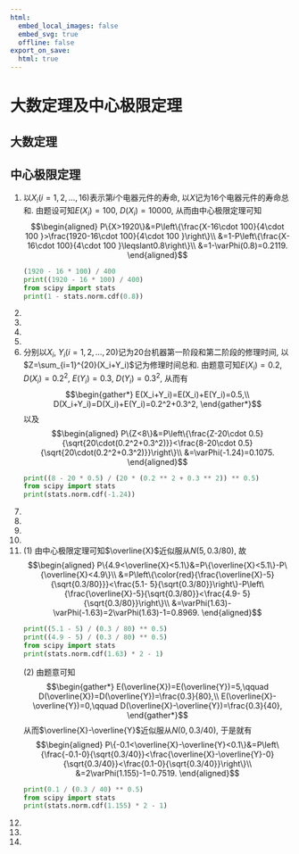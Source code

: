 ```yaml
---
html:
  embed_local_images: false
  embed_svg: true
  offline: false
export_on_save:
  html: true
---
```

# 大数定理及中心极限定理
## 大数定理
## 中心极限定理
1. 以$X_i(i=1,2,\ldots,16)$表示第$i$个电器元件的寿命, 以$X$记为16个电器元件的寿命总和. 由题设可知$E(X_i)=100$, $D(X_i)=10000$, 从而由中心极限定理可知
$$\begin{aligned}
    P\{X>1920\}&=P\left\{\frac{X-16\cdot 100}{4\cdot 100 }>\frac{1920-16\cdot 100}{4\cdot 100 }\right\}\\
    &=1-P\left\{\frac{X-16\cdot 100}{4\cdot 100 }\leqslant0.8\right\}\\
    &=1-\varPhi(0.8)=0.2119.
\end{aligned}$$
    ```python {cmd:true}
    (1920 - 16 * 100) / 400
    print((1920 - 16 * 100) / 400)
    from scipy import stats
    print(1 - stats.norm.cdf(0.8))
    ```
2.
3.
4.
5.
6. 分别以$X_i$, $Y_i(i=1,2,\ldots,20)$记为20台机器第一阶段和第二阶段的修理时间,
以$Z=\sum_{i=1}^{20}(X_i+Y_i)$记为修理时间总和. 由题意可知$E(X_i)=0.2$, $D(X_i)=0.2^2$, $E(Y_i)=0.3$, $D(Y_i)=0.3^2$, 从而有
$$\begin{gather*}
    E(X_i+Y_i)=E(X_i)+E(Y_i)=0.5,\\
    D(X_i+Y_i)=D(X_i)+E(Y_i)=0.2^2+0.3^2,
\end{gather*}$$
以及
$$\begin{aligned}
    P\{Z<8\}&=P\left\{\frac{Z-20\cdot 0.5}{\sqrt{20\cdot(0.2^2+0.3^2)}}<\frac{8-20\cdot 0.5}{\sqrt{20\cdot(0.2^2+0.3^2)}}\right\}\\
    &=\varPhi(-1.24)=0.1075.
\end{aligned}$$
    ```python {cmd:true}
    print((8 - 20 * 0.5) / (20 * (0.2 ** 2 + 0.3 ** 2)) ** 0.5)
    from scipy import stats
    print(stats.norm.cdf(-1.24))
    ```
7.
8.
9.
10.
11.
    (1) 由中心极限定理可知$\overline{X}$近似服从$N(5, 0.3/80)$, 故
    $$\begin{aligned}
        P\{4.9<\overline{X}<5.1\}&=P\{\overline{X}<5.1\}-P\{\overline{X}<4.9\}\\
        &=P\left\{\color{red}{\frac{\overline{X}-5}{\sqrt{0.3/80}}}<\frac{5.1- 5}{\sqrt{0.3/80}}\right\}-P\left\{\frac{\overline{X}-5}{\sqrt{0.3/80}}<\frac{4.9- 5}{\sqrt{0.3/80}}\right\}\\
        &=\varPhi(1.63)-\varPhi(-1.63)=2\varPhi(1.63)-1=0.8969.
    \end{aligned}$$
    ```python {cmd:true}
    print((5.1 - 5) / (0.3 / 80) ** 0.5)
    print((4.9 - 5) / (0.3 / 80) ** 0.5)
    from scipy import stats
    print(stats.norm.cdf(1.63) * 2 - 1)
    ```
    (2) 由题意可知
    $$\begin{gather*}
        E(\overline{X})=E(\overline{Y})=5,\qquad D(\overline{X})=D(\overline{Y})=\frac{0.3}{80},\\
        E(\overline{X}-\overline{Y})=0,\qquad
        D(\overline{X}-\overline{Y})=\frac{0.3}{40},
    \end{gather*}$$
    从而$\overline{X}-\overline{Y}$近似服从$N(0,0.3/40)$, 于是就有
    $$\begin{aligned}
        P\{-0.1<\overline{X}-\overline{Y}<0.1\}&=P\left\{\frac{-0.1-0}{\sqrt{0.3/40}}<\frac{\overline{X}-\overline{Y}-0}{\sqrt{0.3/40}}<\frac{0.1-0}{\sqrt{0.3/40}}\right\}\\
        &=2\varPhi(1.155)-1=0.7519.
    \end{aligned}$$
    ```python {cmd:true}
    print(0.1 / (0.3 / 40) ** 0.5)
    from scipy import stats
    print(stats.norm.cdf(1.155) * 2 - 1)
    ```
12.
13.
14.
